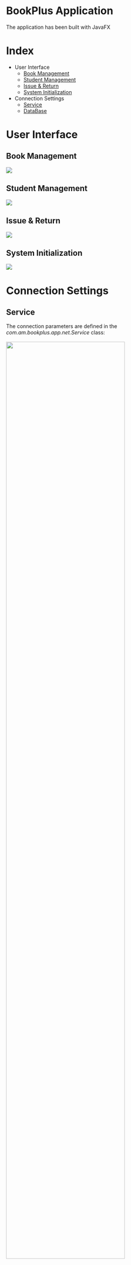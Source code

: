 # BookPlus Application
The application has been built with JavaFX

# Index
<ul>
<li>User Interface
  <ul>
    <li><a href="#book-management">Book Management</a></li>
    <li><a href="#student-management">Student Management</a></li>
    <li><a href="#issue--return">Issue & Return</a></li>
    <li><a href="#system-initialization">System Initialization</a></li>
  </ul>
</li>
<li>Connection Settings
  <ul>
    <li><a href="#service">Service</a></li>
    <li><a href="#database">DataBase</a></li>
  </ul>
</li>
</ul>

# User Interface
<h2>Book Management</h2>
<img src="https://user-images.githubusercontent.com/115114976/217068834-f69258ad-a1c0-4325-8aa7-4245c202bd5e.png">

<h2>Student Management</h2>
<img src="https://user-images.githubusercontent.com/115114976/217068891-7111d633-29fb-4e35-b257-63c62df981d5.png">

<h2>Issue & Return</h2>
<img src="https://user-images.githubusercontent.com/115114976/217069025-cddfbc8f-9175-437c-8b54-c1d9ee60a4c5.png">

<h2>System Initialization</h2>
<img src="https://user-images.githubusercontent.com/115114976/217068975-2ff5511d-a0c2-4d9a-a495-ee8c7059d48a.png">

# Connection Settings
<h2>Service</h2>
The connection parameters are defined in the <i>com.am.bookplus.app.net.Service</i> class:<br><br>
<img src="https://user-images.githubusercontent.com/115114976/217282266-19f6740c-4159-427f-80dd-6bcb15d2bda9.png" width=80%>

<h2>DataBase</h2>
The connection parameters are defined in the <i>com.am.bookplus.app.net.DBSettings</i> class:<br><br>
<img src="https://user-images.githubusercontent.com/115114976/217282323-62768a8c-0896-4c10-babb-503a077b3f94.png" width=80%>
